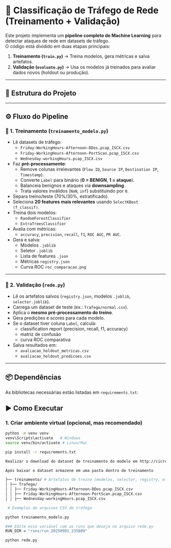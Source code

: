 # 🚀 Classificação de Tráfego de Rede (Treinamento + Validação)

Este projeto implementa um **pipeline completo de Machine Learning** para detectar ataques de rede em datasets de tráfego.  
O código está dividido em duas etapas principais:

1. **Treinamento (`train.py`)** → Treina modelos, gera métricas e salva artefatos.  
2. **Validação (`evaluate.py`)** → Usa os modelos já treinados para avaliar dados novos (holdout ou produção).

---

## 📂 Estrutura do Projeto



---

## ⚙️ Fluxo do Pipeline

### 🔹 1. Treinamento (`treinamento_modelo.py`)
- Lê datasets de tráfego:  
  - `Friday-WorkingHours-Afternoon-DDos.pcap_ISCX.csv`  
  - `Friday-WorkingHours-Afternoon-PortScan.pcap_ISCX.csv`  
  - `Wednesday-workingHours.pcap_ISCX.csv`  
- Faz **pré-processamento**:  
  - Remove colunas irrelevantes (`Flow ID`, `Source IP`, `Destination IP`, `Timestamp`).  
  - Converte `Label` para binário (**0 = BENIGN**, **1 = ataque**).  
  - Balanceia benignos e ataques via **downsampling**.  
  - Trata valores inválidos (`NaN`, `inf`) substituindo por `0`.  
- Separa treino/teste (70%/30%, estratificado).  
- Seleciona **20 features mais relevantes** usando `SelectKBest (f_classif)`.  
- Treina dois modelos:  
  - `RandomForestClassifier`  
  - `ExtraTreesClassifier`  
- Avalia com métricas:  
  - `accuracy`, `precision`, `recall`, `f1`, `ROC AUC`, `PR AUC`.  
- Gera e salva:  
  - Modelos `.joblib`  
  - Seletor `.joblib`  
  - Lista de features `.json`  
  - Métricas `registry.json`  
  - Curva ROC `roc_comparacao.png`  

---

### 🔹 2. Validação (`rede.py`)
- Lê os artefatos salvos (`registry.json`, modelos `.joblib`, `selector.joblib`).  
- Carrega um dataset de teste (ex.: `Trafego/normal.csv`).  
- Aplica o **mesmo pré-processamento do treino**.  
- Gera predições e scores para cada modelo.  
- Se o dataset tiver coluna `Label`, calcula:  
  - classification report (precision, recall, f1, accuracy)  
  - matriz de confusão  
  - curva ROC comparativa  
- Salva resultados em:  
  - `avaliacao_holdout_metricas.csv`  
  - `avaliacao_holdout_predicoes.csv`  

---

## 📦 Dependências

As bibliotecas necessárias estão listadas em `requirements.txt`:

## ▶️ Como Executar

### 1. Criar ambiente virtual (opcional, mas recomendado)
```bash
python -m venv venv
venv\Scripts\activate   # Windows
source venv/bin/activate # Linux/Mac

pip install -r requirements.txt

Realizar o download do dataset de treinamento do modelo em http://cicresearch.ca/CICDataset/CIC-IDS-2017/Dataset/

Após baixar o dataset armazene em uma pasta dentro de treinamento 

├── treinamento/ # Artefatos de treino (modelos, selector, registry, etc.)
│ ├── Trafego/
│ │ ├── Friday-WorkingHours-Afternoon-DDos.pcap_ISCX.csv
│ │ ├── Friday-WorkingHours-Afternoon-PortScan.pcap_ISCX.csv
│ │ ├── Wednesday-workingHours.pcap_ISCX.csv

 # Exemplos de arquivos CSV de tráfego

python treinamento_modelo.py

### Edite essa variável com as runs que deseja no arquivo rede.py
RUN_DIR = "runs/run_20250901_235809"

python rede.py